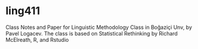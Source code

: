 # ling411
Class Notes and Paper for Linguistic Methodology Class in Boğaziçi Unv, by Pavel Logacev. The class is based on Statistical Rethinking by Richard McElreath, R, and Rstudio
